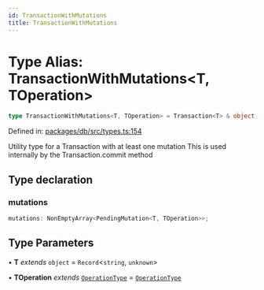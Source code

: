 ```yaml
---
id: TransactionWithMutations
title: TransactionWithMutations
---
```


<!-- DO NOT EDIT: this page is autogenerated from the type comments -->

# Type Alias: TransactionWithMutations\<T, TOperation\>

```ts
type TransactionWithMutations<T, TOperation> = Transaction<T> & object;
```

Defined in: [packages/db/src/types.ts:154](https://github.com/TanStack/db/blob/main/packages/db/src/types.ts#L154)

Utility type for a Transaction with at least one mutation
This is used internally by the Transaction.commit method

## Type declaration

### mutations

```ts
mutations: NonEmptyArray<PendingMutation<T, TOperation>>;
```

## Type Parameters

• **T** *extends* `object` = `Record`\<`string`, `unknown`\>

• **TOperation** *extends* [`OperationType`](../operationtype.md) = [`OperationType`](../operationtype.md)
